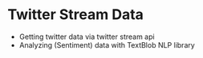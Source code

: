 # Twitter Stream Data
   - Getting twitter data via twitter stream api
   - Analyzing (Sentiment) data with TextBlob NLP library
